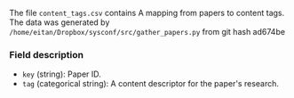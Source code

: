 The file `content_tags.csv` contains A mapping from papers to content tags.
The data was generated by `/home/eitan/Dropbox/sysconf/src/gather_papers.py` from git hash ad674be


### Field description

  * `key` (string): Paper ID.
  * `tag` (categorical string): A content descriptor for the paper's research.
